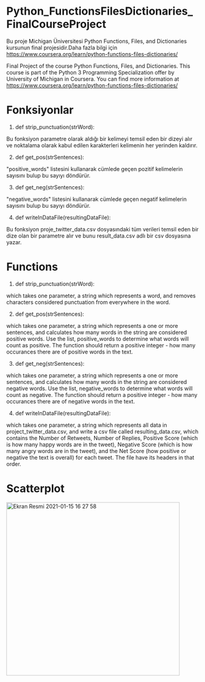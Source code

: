 # Python_FunctionsFilesDictionaries_FinalCourseProject

Bu proje Michigan Üniversitesi Python Functions, Files, and Dictionaries kursunun final projesidir.Daha fazla bilgi için  https://www.coursera.org/learn/python-functions-files-dictionaries/

Final Project of the course Python Functions, Files, and Dictionaries. This course is part of the Python 3 Programming Specialization offer by University of Michigan in Coursera. You can find more information at https://www.coursera.org/learn/python-functions-files-dictionaries/

# Fonksiyonlar

1. def strip_punctuation(strWord):

Bu fonksiyon parametre olarak aldığı bir kelimeyi temsil eden bir dizeyi alır ve noktalama olarak kabul edilen karakterleri kelimenin her yerinden kaldırır.

2. def get_pos(strSentences):

"positive_words" listesini kullanarak cümlede geçen pozitif kelimelerin sayısını bulup bu sayıyı döndürür.

3. def get_neg(strSentences):

"negative_words" listesini kullanarak cümlede geçen negatif kelimelerin sayısını bulup bu sayıyı döndürür.
 
4. def writeInDataFile(resultingDataFile):

 Bu fonksiyon proje_twitter_data.csv dosyasındaki tüm verileri temsil eden bir dize olan bir parametre alır ve bunu  result_data.csv adlı bir csv dosyasına yazar.
 
# Functions

1. def strip_punctuation(strWord):

which takes one parameter, a string which represents a word, and removes characters considered punctuation from everywhere in the word.

2. def get_pos(strSentences):

which takes one parameter, a string which represents a one or more sentences, and calculates how many words in the string are considered positive words. Use the list, positive_words to determine what words will count as positive. The function should return a positive integer - how many occurances there are of positive words in the text.

3. def get_neg(strSentences):

which takes one parameter, a string which represents a one or more sentences, and calculates how many words in the string are considered negative words. Use the list, negative_words to determine what words will count as negative. The function should return a positive integer - how many occurances there are of negative words in the text.

4. def writeInDataFile(resultingDataFile):

which takes one parameter, a string which represents all data in project_twitter_data.csv, and write a csv file called resulting_data.csv, which contains the Number of Retweets, Number of Replies, Positive Score (which is how many happy words are in the tweet), Negative Score (which is how many angry words are in the tweet), and the Net Score (how positive or negative the text is overall) for each tweet. The file have its headers in that order.


# Scatterplot
<img width="454" alt="Ekran Resmi 2021-01-15 16 27 58" src="https://user-images.githubusercontent.com/64749393/104733527-e327c780-574f-11eb-9682-abc479499e1d.png">

